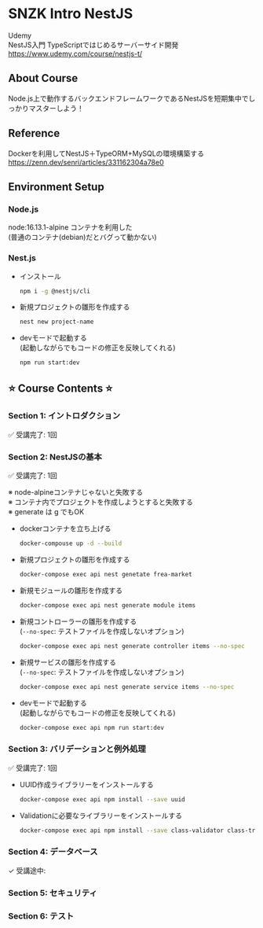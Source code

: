 # SNZK Intro NestJS

Udemy  
NestJS入門 TypeScriptではじめるサーバーサイド開発  
https://www.udemy.com/course/nestjs-t/  


## About Course

Node.js上で動作するバックエンドフレームワークであるNestJSを短期集中でしっかりマスターしよう！  

## Reference

Dockerを利用してNestJS＋TypeORM+MySQLの環境構築する  
https://zenn.dev/senri/articles/331162304a78e0  

## Environment Setup

### Node.js

node:16.13.1-alpine コンテナを利用した  
(普通のコンテナ(debian)だとバグって動かない)  

### Nest.js

- インストール  
    ```sh
    npm i -g @nestjs/cli
    ```
- 新規プロジェクトの雛形を作成する  
    ```sh
    nest new project-name
    ```
- devモードで起動する  
    (起動しながらでもコードの修正を反映してくれる)  
    ```sh
    npm run start:dev
    ```


## ⭐ Course Contents ⭐


### Section 1: イントロダクション

✅ 受講完了: 1回  


### Section 2: NestJSの基本

✅ 受講完了: 1回  

※ node-alpineコンテナじゃないと失敗する  
※ コンテナ内でプロジェクトを作成しようとすると失敗する  
※ generate は g でもOK  

- dockerコンテナを立ち上げる  
    ```sh
    docker-compouse up -d --build
    ```
- 新規プロジェクトの雛形を作成する  
    ```sh
    docker-compose exec api nest genetate frea-market
    ```
- 新規モジュールの雛形を作成する  
    ```sh
    docker-compose exec api nest generate module items
    ```
- 新規コントローラーの雛形を作成する  
    (`--no-spec`: テストファイルを作成しないオプション)  
    ```sh
    docker-compose exec api nest generate controller items --no-spec
    ```
- 新規サービスの雛形を作成する  
    (`--no-spec`: テストファイルを作成しないオプション)  
    ```sh
    docker-compose exec api nest generate service items --no-spec
    ```
- devモードで起動する  
    (起動しながらでもコードの修正を反映してくれる)  
    ```sh
    docker-compose exec api npm run start:dev
    ```


### Section 3: バリデーションと例外処理

✅ 受講完了: 1回  

- UUID作成ライブラリーをインストールする  
    ```sh
    docker-compose exec api npm install --save uuid
    ```
- Validationに必要なライブラリーをインストールする  
    ```sh
    docker-compose exec api npm install --save class-validator class-transformer
    ```


### Section 4: データベース

✓ 受講途中:  


### Section 5: セキュリティ


### Section 6: テスト



